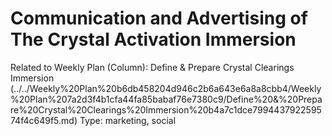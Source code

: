 # Communication and Advertising of The Crystal Activation Immersion

Related to Weekly Plan (Column): Define & Prepare Crystal Clearings Immersion (../../Weekly%20Plan%20b6db458204d946c2b6a643e6a8a8cbb4/Weekly%20Plan%207a2d3f4b1cfa44fa85babaf76e7380c9/Define%20&%20Prepare%20Crystal%20Clearings%20Immersion%20b4a7c1dce799443792259574f4c649f5.md)
Type: marketing, social